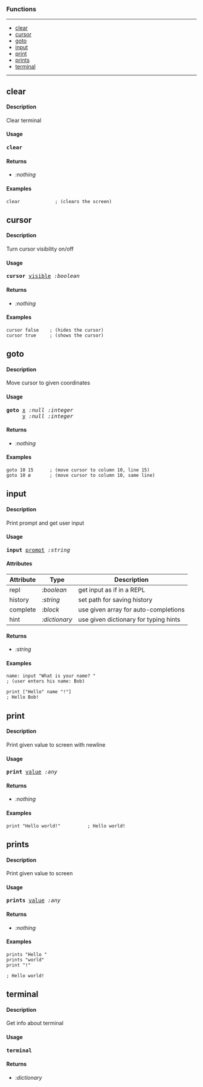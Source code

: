 ### Functions

---

<!--ts-->
   * [clear](#clear)
   * [cursor](#cursor)
   * [goto](#goto)
   * [input](#input)
   * [print](#print)
   * [prints](#prints)
   * [terminal](#terminal)
<!--te-->

---


## clear

#### Description

Clear terminal

#### Usage

<pre>
<b>clear</b> 
</pre>

#### Returns

- *:nothing*

#### Examples

```red
clear             ; (clears the screen)
```

## cursor

#### Description

Turn cursor visibility on/off

#### Usage

<pre>
<b>cursor</b> <ins>visible</ins> <i>:boolean</i>
</pre>

#### Returns

- *:nothing*

#### Examples

```red
cursor false    ; (hides the cursor)
cursor true     ; (shows the cursor)
```

## goto

#### Description

Move cursor to given coordinates

#### Usage

<pre>
<b>goto</b> <ins>x</ins> <i>:null</i> <i>:integer</i>
     <ins>y</ins> <i>:null</i> <i>:integer</i>
</pre>

#### Returns

- *:nothing*

#### Examples

```red
goto 10 15      ; (move cursor to column 10, line 15)
goto 10 ø       ; (move cursor to column 10, same line)
```

## input

#### Description

Print prompt and get user input

#### Usage

<pre>
<b>input</b> <ins>prompt</ins> <i>:string</i>
</pre>
#### Attributes

|Attribute|Type|Description|
|---|---|---|
|repl|<i>:boolean</i>|get input as if in a REPL|
|history|<i>:string</i>|set path for saving history|
|complete|<i>:block</i>|use given array for auto-completions|
|hint|<i>:dictionary</i>|use given dictionary for typing hints|

#### Returns

- *:string*

#### Examples

```red
name: input "What is your name? "
; (user enters his name: Bob)

print ["Hello" name "!"]
; Hello Bob!
```

## print

#### Description

Print given value to screen with newline

#### Usage

<pre>
<b>print</b> <ins>value</ins> <i>:any</i>
</pre>

#### Returns

- *:nothing*

#### Examples

```red
print "Hello world!"          ; Hello world!
```

## prints

#### Description

Print given value to screen

#### Usage

<pre>
<b>prints</b> <ins>value</ins> <i>:any</i>
</pre>

#### Returns

- *:nothing*

#### Examples

```red
prints "Hello "
prints "world"
print "!"             

; Hello world!
```

## terminal

#### Description

Get info about terminal

#### Usage

<pre>
<b>terminal</b> 
</pre>

#### Returns

- *:dictionary*
